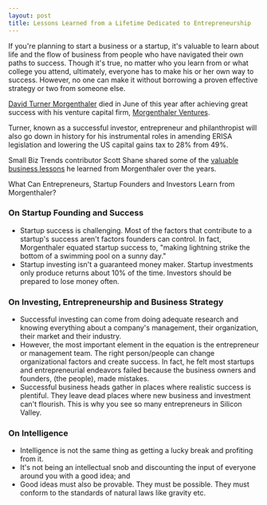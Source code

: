 ```yaml
---
layout: post
title: Lessons Learned from a Lifetime Dedicated to Entrepreneurship
---
```


If you're planning to start a business or a startup, it's valuable to learn about life and the flow of business from people who have navigated their own paths to success. Though it's true, no matter who you learn from or what college you attend, ultimately, everyone has to make his or her own way to success. However, no one can make it without borrowing a proven effective strategy or two from someone else.

<a href="https://en.wikipedia.org/wiki/David_Morgenthaler">David Turner Morgenthaler</a> died in June of this year after achieving great success with his venture capital firm, <a href="http://www.morgenthaler.com/">Morgenthaler Ventures</a>.

Turner, known as a successful investor, entrepreneur and philanthropist will also go down in history for his instrumental roles in amending ERISA legislation and lowering the US capital gains tax to 28% from 49%.

Small Biz Trends contributor Scott Shane shared some of the <a href="http://smallbiztrends.com/2016/07/david-morgenthaler-entrepreneur-advice.html">valuable business lessons</a> he learned from Morgenthaler over the years.

What Can Entrepreneurs, Startup Founders and Investors Learn from Morgenthaler?

### On Startup Founding and Success

- Startup success is challenging. Most of the factors that contribute to a startup's success aren't factors founders can control. In fact, Morgenthaler equated startup success to, "making lightning strike the bottom of a swimming pool on a sunny day."
- Startup investing isn't a guaranteed money maker. Startup investments only produce returns about 10% of the time. Investors should be prepared to lose money often.

### On Investing, Entrepreneurship and Business Strategy

- Successful investing can come from doing adequate research and knowing everything about a company's management, their organization, their market and their industry.
- However, the most important element in the equation is the entrepreneur or management team. The right person/people can change organizational factors and create success. In fact, he felt most startups and entrepreneurial endeavors failed because the business owners and founders, (the people), made mistakes.
- Successful business heads gather in places where realistic success is plentiful. They leave dead places where new business and investment can't flourish. This is why you see so many entrepreneurs in Silicon Valley.

### On Intelligence

- Intelligence is not the same thing as getting a lucky break and profiting from it.
- It's not being an intellectual snob and discounting the input of everyone around you with a good idea; and
- Good ideas must also be provable. They must be possible. They must conform to the standards of natural laws like gravity etc.
